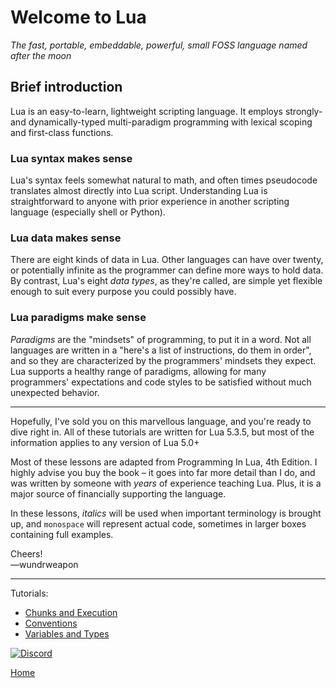 # Welcome to Lua
*The fast, portable, embeddable, powerful, small FOSS language named after the moon*

## Brief introduction
Lua is an easy-to-learn, lightweight scripting language. It employs strongly- and dynamically-typed multi-paradigm programming with lexical scoping and first-class functions.

### Lua syntax makes sense
Lua's syntax feels somewhat natural to math, and often times pseudocode translates almost directly into Lua script. Understanding Lua is straightforward to anyone with prior experience in another scripting language (especially shell or Python).

### Lua data makes sense
There are eight kinds of data in Lua. Other languages can have over twenty, or potentially infinite as the programmer can define more ways to hold data. By contrast, Lua's eight *data types*, as they're called, are simple yet flexible enough to suit every purpose you could possibly have.

### Lua paradigms make sense
*Paradigms* are the "mindsets" of programming, to put it in a word. Not all languages are written in a "here's a list of instructions, do them in order", and so they are characterized by the programmers' mindsets they expect. Lua supports a healthy range of paradigms, allowing for many programmers' expectations and code styles to be satisfied without much unexpected behavior.

---

Hopefully, I've sold you on this marvellous language, and you're ready to dive right in. All of these tutorials are written for Lua 5.3.5, but most of the information applies to any version of Lua 5.0+

Most of these lessons are adapted from Programming In Lua, 4th Edition. I highly advise you buy the book – it goes into far more detail than I do, and was written by someone with *years* of experience teaching Lua. Plus, it is a major source of financially supporting the language.

In these lessons, *italics* will be used when important terminology is brought up, and `monospace` will represent actual code, sometimes in larger boxes containing full examples.

Cheers!  
—wundrweapon

---

Tutorials:
- [Chunks and Execution](lessons/1-chunks-execution.md)
- [Conventions](lessons/2-conventions.md)
- [Variables and Types](lessons/3-variables-types.md)

[![Discord](https://img.shields.io/discord/609993365832073217?color=7289da&label=discord)](https://discord.gg/Sw3npy4)

[Home](https://bvanseg.github.io)
